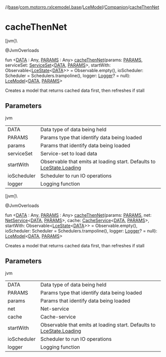 //[base](../../../../index.md)/[com.motorro.rxlcemodel.base](../../index.md)/[LceModel](../index.md)/[Companion](index.md)/[cacheThenNet](cache-then-net.md)

# cacheThenNet

[jvm]\

@JvmOverloads

fun &lt;[DATA](cache-then-net.md) : Any, [PARAMS](cache-then-net.md) : Any&gt; [cacheThenNet](cache-then-net.md)(params: [PARAMS](cache-then-net.md), serviceSet: [ServiceSet](../../../com.motorro.rxlcemodel.base.service/-service-set/index.md)&lt;[DATA](cache-then-net.md), [PARAMS](cache-then-net.md)&gt;, startWith: Observable&lt;[LceState](../../-lce-state/index.md)&lt;[DATA](cache-then-net.md)&gt;&gt; = Observable.empty(), ioScheduler: Scheduler = Schedulers.trampoline(), logger: [Logger](../../-logger/index.md)? = null): [LceModel](../index.md)&lt;[DATA](cache-then-net.md), [PARAMS](cache-then-net.md)&gt;

Creates a model that returns cached data first, then refreshes if stall

## Parameters

jvm

| | |
|---|---|
| DATA | Data type of data being held |
| PARAMS | Params type that identify data being loaded |
| params | Params that identify data being loaded |
| serviceSet | Service-set to load data |
| startWith | Observable that emits at loading start. Defaults to [LceState.Loading](../../-lce-state/-loading/index.md) |
| ioScheduler | Scheduler to run IO operations |
| logger | Logging function |

[jvm]\

@JvmOverloads

fun &lt;[DATA](cache-then-net.md) : Any, [PARAMS](cache-then-net.md) : Any&gt; [cacheThenNet](cache-then-net.md)(params: [PARAMS](cache-then-net.md), net: [NetService](../../../com.motorro.rxlcemodel.base.service/-net-service/index.md)&lt;[DATA](cache-then-net.md), [PARAMS](cache-then-net.md)&gt;, cache: [CacheService](../../../com.motorro.rxlcemodel.base.service/-cache-service/index.md)&lt;[DATA](cache-then-net.md), [PARAMS](cache-then-net.md)&gt;, startWith: Observable&lt;[LceState](../../-lce-state/index.md)&lt;[DATA](cache-then-net.md)&gt;&gt; = Observable.empty(), ioScheduler: Scheduler = Schedulers.trampoline(), logger: [Logger](../../-logger/index.md)? = null): [LceModel](../index.md)&lt;[DATA](cache-then-net.md), [PARAMS](cache-then-net.md)&gt;

Creates a model that returns cached data first, than refreshes if stall

## Parameters

jvm

| | |
|---|---|
| DATA | Data type of data being held |
| PARAMS | Params type that identify data being loaded |
| params | Params that identify data being loaded |
| net | Net-service |
| cache | Cache-service |
| startWith | Observable that emits at loading start. Defaults to [LceState.Loading](../../-lce-state/-loading/index.md) |
| ioScheduler | Scheduler to run IO operations |
| logger | Logging function |
